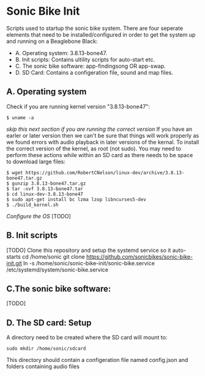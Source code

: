 Sonic Bike Init
============================

Scripts used to startup the sonic bike system. There are four seperate elements that need to be installed/configured in order to get the system up and running on a Beaglebone Black:

- A. Operating system: 3.8.13-bone47.
- B. Init scripts: Contains ultility scripts for auto-start etc.
- C. The sonic bike software: app-findingsong OR app-swap.
- D. SD Card: Contains a configeration file, sound and map files.

A. Operating system
------------------------------------------------
Check if you are running kernel version "3.8.13-bone47":

    $ uname -a

*skip this next section if you are running the correct version* 
If you have an earler or later version then we can't be sure that things will work properly as we found errors with audio playback in later versions of the kernal. To install the correct version of the kernel, as root (not sudo). You may need to perform these actions while within an SD card as there needs to be space to download large files:

    $ wget https://github.com/RobertCNelson/linux-dev/archive/3.8.13-bone47.tar.gz
    $ gunzip 3.8.13-bone47.tar.gz
    $ tar -xvf 3.8.13-bone47.tar
    $ cd linux-dev-3.8.13-bone47
    $ sudo apt-get install bc lzma lzop libncurses5-dev 
    $ ./build_kernel.sh

*Configure the OS*
[TODO]

## B. Init scripts
[TODO]
Clone this repository and setup the systemd service so it auto-starts
    cd /home/sonic
    git clone https://github.com/sonicbikes/sonic-bike-init.git
    ln -s /home/sonic/sonic-bike-init/sonic-bike.service /etc/systemd/system/sonic-bike.service

## C.The sonic bike software:
[TODO]

## D. The SD card: Setup

A directory need to be created where the SD card will mount to:
    
    sudo mkdir /home/sonic/sdcard

This directory should contain a configeration file named config.json and folders containing audio files



